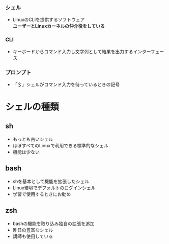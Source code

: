 ### シェル
- LinuxのCLIを提供するソフトウェア  
**ユーザーとLinuxカーネルの仲介役をしている**

### CLI
- キーボードからコマンド入力し文字列として結果を出力するインターフェース

### プロンプト
- 「＄」シェルがコマンド入力を待っているときの記号

# シェルの種類
## sh
- もっとも古いシェル
- ほぼすべてのLinuxで利用できる標準的なシェル
- 機能は少ない

## bash
- shを基本として機能を拡張したシェル
- Linux環境でデフォルトのログインシェル
- 学習で使用するときにお勧め

## zsh
- bashの機能を取り込み独自の拡張を追加
- 昨日の豊富なシェル
- 講師も使用している
